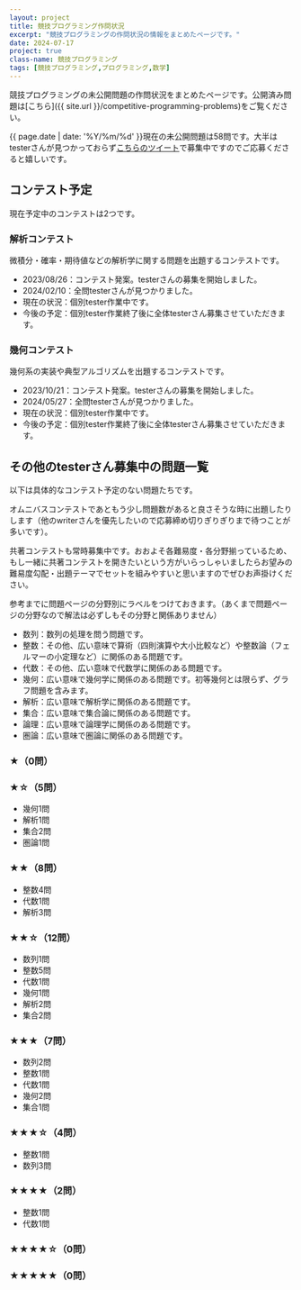 ```yaml
---
layout: project
title: 競技プログラミング作問状況
excerpt: "競技プログラミングの作問状況の情報をまとめたページです。"
date: 2024-07-17
project: true
class-name: 競技プログラミング
tags: [競技プログラミング,プログラミング,数学]
---
```


競技プログラミングの未公開問題の作問状況をまとめたページです。公開済み問題は[こちら]({{ site.url }}/competitive-programming-problems)をご覧ください。

{{ page.date | date: '%Y/%m/%d' }}現在の未公開問題は58問です。大半はtesterさんが見つかっておらず[こちらのツイート](https://twitter.com/non_archimedean/status/1813499865525272601)で募集中ですのでご応募くださると嬉しいです。

## コンテスト予定

現在予定中のコンテストは2つです。

### 解析コンテスト

微積分・確率・期待値などの解析学に関する問題を出題するコンテストです。

* 2023/08/26：コンテスト発案。testerさんの募集を開始しました。
* 2024/02/10：全問testerさんが見つかりました。
* 現在の状況：個別tester作業中です。
* 今後の予定：個別tester作業終了後に全体testerさん募集させていただきます。

### 幾何コンテスト

幾何系の実装や典型アルゴリズムを出題するコンテストです。

* 2023/10/21：コンテスト発案。testerさんの募集を開始しました。
* 2024/05/27：全問testerさんが見つかりました。
* 現在の状況：個別tester作業中です。
* 今後の予定：個別tester作業終了後に全体testerさん募集させていただきます。


## その他のtesterさん募集中の問題一覧

以下は具体的なコンテスト予定のない問題たちです。

オムニバスコンテストであともう少し問題数があると良さそうな時に出題したりします（他のwriterさんを優先したいので応募締め切りぎりぎりまで待つことが多いです）。

共著コンテストも常時募集中です。おおよそ各難易度・各分野揃っているため、もし一緒に共著コンテストを開きたいという方がいらっしゃいましたらお望みの難易度勾配・出題テーマでセットを組みやすいと思いますのでぜひお声掛けください。

参考までに問題ページの分野別にラベルをつけておきます。（あくまで問題ページの分野なので解法は必ずしもその分野と関係ありません）
* 数列：数列の処理を問う問題です。
* 整数：その他、広い意味で算術（四則演算や大小比較など）や整数論（フェルマーの小定理など）に関係のある問題です。
* 代数：その他、広い意味で代数学に関係のある問題です。
* 幾何：広い意味で幾何学に関係のある問題です。初等幾何とは限らず、グラフ問題を含みます。
* 解析：広い意味で解析学に関係のある問題です。
* 集合：広い意味で集合論に関係のある問題です。
* 論理：広い意味で論理学に関係のある問題です。
* 圏論：広い意味で圏論に関係のある問題です。

### ★（0問）

### ★☆（5問）
* 幾何1問
* 解析1問
* 集合2問
* 圏論1問

### ★★（8問）
* 整数4問
* 代数1問
* 解析3問

### ★★☆（12問）
* 数列1問
* 整数5問
* 代数1問
* 幾何1問
* 解析2問
* 集合2問

### ★★★（7問）
* 数列2問
* 整数1問
* 代数1問
* 幾何2問
* 集合1問

### ★★★☆（4問）
* 整数1問
* 数列3問

### ★★★★（2問）
* 整数1問
* 代数1問

### ★★★★☆（0問）

### ★★★★★（0問）

